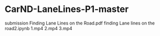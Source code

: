 # CarND-LaneLines-P1-master
submission
Finding Lane Lines on the Road.pdf
finding Lane lines on the road2.ipynb
1.mp4
2.mp4
3.mp4
